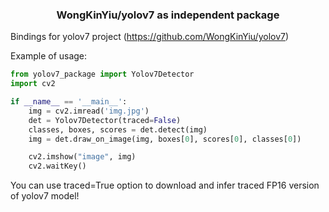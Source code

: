 <h3 align="center">
  WongKinYiu/yolov7 as independent package
</h3>

Bindings for yolov7 project (https://github.com/WongKinYiu/yolov7)

Example of usage:
```Python
from yolov7_package import Yolov7Detector
import cv2

if __name__ == '__main__':
    img = cv2.imread('img.jpg')
    det = Yolov7Detector(traced=False)
    classes, boxes, scores = det.detect(img)
    img = det.draw_on_image(img, boxes[0], scores[0], classes[0])

    cv2.imshow("image", img)
    cv2.waitKey()
```

You can use traced=True option to download and infer traced FP16 version of yolov7 model!

